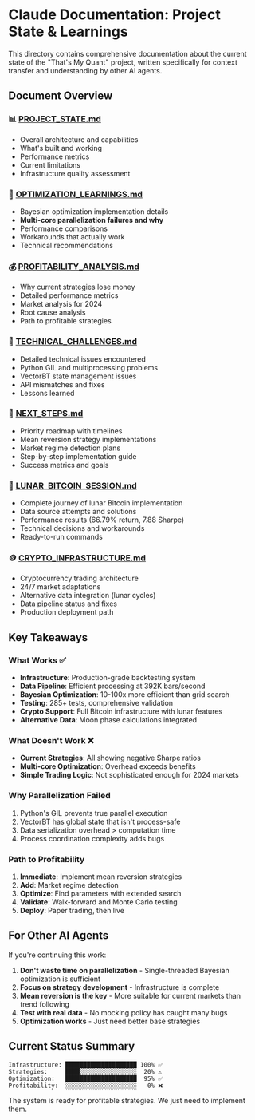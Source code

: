 # Claude Documentation: Project State & Learnings

This directory contains comprehensive documentation about the current state of the "That's My Quant" project, written specifically for context transfer and understanding by other AI agents.

## Document Overview

### 📊 [PROJECT_STATE.md](PROJECT_STATE.md)
- Overall architecture and capabilities
- What's built and working
- Performance metrics
- Current limitations
- Infrastructure quality assessment

### 🔬 [OPTIMIZATION_LEARNINGS.md](OPTIMIZATION_LEARNINGS.md)
- Bayesian optimization implementation details
- **Multi-core parallelization failures and why**
- Performance comparisons
- Workarounds that actually work
- Technical recommendations

### 💰 [PROFITABILITY_ANALYSIS.md](PROFITABILITY_ANALYSIS.md)
- Why current strategies lose money
- Detailed performance metrics
- Market analysis for 2024
- Root cause analysis
- Path to profitable strategies

### 🔧 [TECHNICAL_CHALLENGES.md](TECHNICAL_CHALLENGES.md)
- Detailed technical issues encountered
- Python GIL and multiprocessing problems
- VectorBT state management issues
- API mismatches and fixes
- Lessons learned

### 🚀 [NEXT_STEPS.md](NEXT_STEPS.md)
- Priority roadmap with timelines
- Mean reversion strategy implementations
- Market regime detection plans
- Step-by-step implementation guide
- Success metrics and goals

### 🌙 [LUNAR_BITCOIN_SESSION.md](LUNAR_BITCOIN_SESSION.md)
- Complete journey of lunar Bitcoin implementation
- Data source attempts and solutions
- Performance results (66.79% return, 7.88 Sharpe)
- Technical decisions and workarounds
- Ready-to-run commands

### 🪙 [CRYPTO_INFRASTRUCTURE.md](CRYPTO_INFRASTRUCTURE.md)
- Cryptocurrency trading architecture
- 24/7 market adaptations
- Alternative data integration (lunar cycles)
- Data pipeline status and fixes
- Production deployment path

## Key Takeaways

### What Works ✅
- **Infrastructure**: Production-grade backtesting system
- **Data Pipeline**: Efficient processing at 392K bars/second
- **Bayesian Optimization**: 10-100x more efficient than grid search
- **Testing**: 285+ tests, comprehensive validation
- **Crypto Support**: Full Bitcoin infrastructure with lunar features
- **Alternative Data**: Moon phase calculations integrated

### What Doesn't Work ❌
- **Current Strategies**: All showing negative Sharpe ratios
- **Multi-core Optimization**: Overhead exceeds benefits
- **Simple Trading Logic**: Not sophisticated enough for 2024 markets

### Why Parallelization Failed
1. Python's GIL prevents true parallel execution
2. VectorBT has global state that isn't process-safe
3. Data serialization overhead > computation time
4. Process coordination complexity adds bugs

### Path to Profitability
1. **Immediate**: Implement mean reversion strategies
2. **Add**: Market regime detection
3. **Optimize**: Find parameters with extended search
4. **Validate**: Walk-forward and Monte Carlo testing
5. **Deploy**: Paper trading, then live

## For Other AI Agents

If you're continuing this work:

1. **Don't waste time on parallelization** - Single-threaded Bayesian optimization is sufficient
2. **Focus on strategy development** - Infrastructure is complete
3. **Mean reversion is the key** - More suitable for current markets than trend following
4. **Test with real data** - No mocking policy has caught many bugs
5. **Optimization works** - Just need better base strategies

## Current Status Summary

```
Infrastructure: ████████████████████ 100% ✅
Strategies:     ████░░░░░░░░░░░░░░░░  20% ⚠️
Optimization:   ████████████████████  95% ✅
Profitability:  ░░░░░░░░░░░░░░░░░░░░   0% ❌
```

The system is ready for profitable strategies. We just need to implement them.